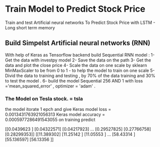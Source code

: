 # Train Model to Predict Stock Price
Train and test Artificial neural networks To Predict Stock Price with LSTM - Long short term memory  


## Build Simpelst Artificial neural networks (RNN)

With help of Keras as Tensorflow backend build Sequential RNN model :
1- Get the data with investpy model
2- Save the data on the path
3- Get the data and plot the close price
4- Scale the data on one scale by sklearn MinMaxScaler to be from 0 to 1 - to help the model to train on one scale
5- Divid the data to training and testing , by 70% of the data training and 30% to test the model .
6- build the model Sequential 256 AND 1 with loss ='mean_squared_error' , optimizer = 'adam' .

### The Model on Tesla stock. = tsla

the model itorate 1 epch and give 
Keras model loss =  0.0013431763921056313
Keras model accuracy =  0.0005977286491543055
on training predict

[[0.0439623 ]
 [0.04322571]
 [0.04217923]
 ...
 [0.29527825]
 [0.27766758]
 [0.28299353]]
[[11.389302]
 [11.25142 ]
 [11.05553 ]
 ...
 [58.43314 ]
 [55.136597]
 [56.13356 ]]
